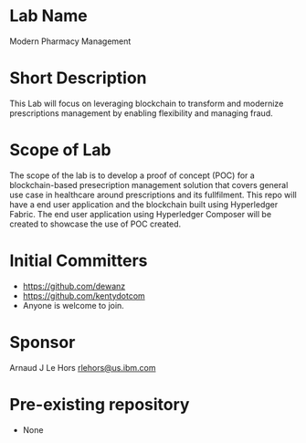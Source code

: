 # Lab Name
Modern Pharmacy Management

# Short Description
This Lab will focus on leveraging blockchain to transform and modernize prescriptions management by enabling flexibility and managing fraud.

# Scope of Lab
The scope of the lab is to develop a proof of concept (POC) for a blockchain-based presecription management solution that covers general use case in healthcare around prescriptions and its fullfilment.
This repo will have a end user application and the blockchain built using Hyperledger Fabric. The end user application using Hyperledger Composer will be created to showcase the use of POC created. 

# Initial Committers
- https://github.com/dewanz
- https://github.com/kentydotcom
- Anyone is welcome to join. 

# Sponsor
Arnaud J Le Hors rlehors@us.ibm.com

# Pre-existing repository
- None
